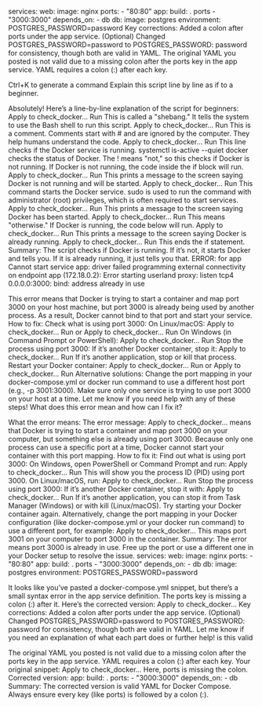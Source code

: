 services:
  web:
    image: nginx
    ports:
      - "80:80"
  app:
    build: .
    ports
      - "3000:3000"
    depends_on:
      - db
  db:
    image: postgres
    environment:
      POSTGRES_PASSWORD=password
Key corrections:
Added a colon after ports under the app service.
(Optional) Changed POSTGRES_PASSWORD=password to POSTGRES_PASSWORD: password for consistency, though both are valid in YAML.
The original YAML you posted is not valid due to a missing colon after the ports key in the app service. YAML requires a colon (:) after each key.

Ctrl+K to generate a command
Explain this script line by line as if to a beginner.

Absolutely! Here’s a line-by-line explanation of the script for beginners:
Apply to check_docker...
Run
This is called a "shebang." It tells the system to use the Bash shell to run this script.
Apply to check_docker...
Run
This is a comment. Comments start with # and are ignored by the computer. They help humans understand the code.
Apply to check_docker...
Run
This line checks if the Docker service is running.
systemctl is-active --quiet docker checks the status of Docker.
The ! means "not," so this checks if Docker is not running.
If Docker is not running, the code inside the if block will run.
Apply to check_docker...
Run
This prints a message to the screen saying Docker is not running and will be started.
Apply to check_docker...
Run
This command starts the Docker service.
sudo is used to run the command with administrator (root) privileges, which is often required to start services.
Apply to check_docker...
Run
This prints a message to the screen saying Docker has been started.
Apply to check_docker...
Run
This means "otherwise." If Docker is running, the code below will run.
Apply to check_docker...
Run
This prints a message to the screen saying Docker is already running.
Apply to check_docker...
Run
This ends the if statement.
Summary:
The script checks if Docker is running. If it’s not, it starts Docker and tells you. If it is already running, it just tells you that.
ERROR: for app  Cannot start service app: driver failed programming external connectivity on endpoint app (172.18.0.2): Error starting userland proxy: listen tcp4 0.0.0.0:3000: bind: address already in use

This error means that Docker is trying to start a container and map port 3000 on your host machine, but port 3000 is already being used by another process. As a result, Docker cannot bind to that port and start your service.
How to fix:
Check what is using port 3000:
On Linux/macOS:
Apply to check_docker...
Run
or
Apply to check_docker...
Run
On Windows (in Command Prompt or PowerShell):
Apply to check_docker...
Run
Stop the process using port 3000:
If it’s another Docker container, stop it:
Apply to check_docker...
Run
If it’s another application, stop or kill that process.
Restart your Docker container:
Apply to check_docker...
Run
or
Apply to check_docker...
Run
Alternative solutions:
Change the port mapping in your docker-compose.yml or docker run command to use a different host port (e.g., -p 3001:3000).
Make sure only one service is trying to use port 3000 on your host at a time.
Let me know if you need help with any of these steps!
What does this error mean and how can I fix it?

What the error means:
The error message:
Apply to check_docker...
means that Docker is trying to start a container and map port 3000 on your computer, but something else is already using port 3000. Because only one process can use a specific port at a time, Docker cannot start your container with this port mapping.
How to fix it:
Find out what is using port 3000:
On Windows, open PowerShell or Command Prompt and run:
Apply to check_docker...
Run
This will show you the process ID (PID) using port 3000.
On Linux/macOS, run:
Apply to check_docker...
Run
Stop the process using port 3000:
If it’s another Docker container, stop it with:
Apply to check_docker...
Run
If it’s another application, you can stop it from Task Manager (Windows) or with kill <PID> (Linux/macOS).
Try starting your Docker container again.
Alternatively, change the port mapping in your Docker configuration (like docker-compose.yml or your docker run command) to use a different port, for example:
Apply to check_docker...
This maps port 3001 on your computer to port 3000 in the container.
Summary:
The error means port 3000 is already in use. Free up the port or use a different one in your Docker setup to resolve the issue.
services:
  web:
    image: nginx
    ports:
      - "80:80"
  app:
    build: .
    ports
      - "3000:3000"
    depends_on:
      - db
  db:
    image: postgres
    environment:
      POSTGRES_PASSWORD=password

It looks like you’ve pasted a docker-compose.yml snippet, but there’s a small syntax error in the app service definition. The ports key is missing a colon (:) after it. Here’s the corrected version:
Apply to check_docker...
Key corrections:
Added a colon after ports under the app service.
(Optional) Changed POSTGRES_PASSWORD=password to POSTGRES_PASSWORD: password for consistency, though both are valid in YAML.
Let me know if you need an explanation of what each part does or further help!
is this valid

The original YAML you posted is not valid due to a missing colon after the ports key in the app service. YAML requires a colon (:) after each key.
Your original snippet:
Apply to check_docker...
Here, ports is missing the colon.
Corrected version:
app:
  build: .
  ports:
    - "3000:3000"
  depends_on:
    - db
Summary:
The corrected version is valid YAML for Docker Compose.
Always ensure every key (like ports) is followed by a colon (:).


